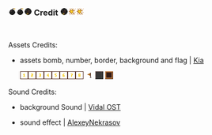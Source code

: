 ### ![bomb1](PhotoReadme/Bomb1.png)![bomb1](PhotoReadme/Bomb1.png)![bomb2](PhotoReadme/Bomb2.png)  Credit  ![bomb2](PhotoReadme/Bomb2.png)![bomb3](PhotoReadme/Bomb3.png)![bomb3](PhotoReadme/Bomb3.png)
<br>

Assets Credits:
- assets bomb, number, border, background and flag | [Kia](https://kia.itch.io/16x16-tileset-for-minesweeper?download)

  ![1](PhotoReadme/1.png)![2](PhotoReadme/2.png)![3](PhotoReadme/3.png)![4](PhotoReadme/4.png)![5](PhotoReadme/5.png)![6](PhotoReadme/6.png)![7](PhotoReadme/7.png)![8](PhotoReadme/8.png)
  ![flag](PhotoReadme/Flag.png) ![bg](PhotoReadme/Bg.png) ![border](PhotoReadme/Border.png)

Sound Credits:
- background Sound | [Vidal OST](https://www.youtube.com/watch?v=oTP5aFtTFDY)

- sound effect | [AlexeyNekrasov](https://www.sounds-resource.com/pc_computer/minesweeperwindows7/sound/36669/)
